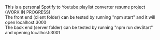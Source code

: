 This is a personal Spotify to Youtube playlist converter resume project (WORK IN PROGRESS)<br />
The front end (client folder) can be tested by running "npm start" and it will open localhost:3000  <br />
The back end (server folder) can be tested by running "npm run devStart" and opening localhost:3001  <br />
